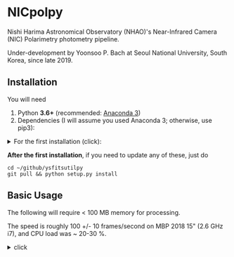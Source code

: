 # NICpolpy
Nishi Harima Astronomical Observatory (NHAO)'s Near-Infrared Camera (NIC) Polarimetry photometry pipeline.

Under-development by Yoonsoo P. Bach at Seoul National University, South Korea, since late 2019.


## Installation
You will need
1. Python **3.6+** (recommended: [Anaconda 3](https://www.anaconda.com/distribution/#download-section))
2. Dependencies (I will assume you used Anaconda 3; otherwise, use pip3):

<details><summary>For the first installation (click):</summary>
<p>
    # On terminal
    conda install -c astropy astroquery photutils ccdproc astroscrappy
    conda install -c openastronomy sep
    cd ~            # whatever directory you want
    mkdir github    # whatever name you want
    git clone https://github.com/ysBach/ysfitsutilpy.git
    cd ysfitsutilpy && python setup.py install && cd ..
    git clone https://github.com/ysBach/ysphotutilpy.git
    cd ysphotutilpy && python setup.py install && cd ..
    git clone https://github.com/ysBach/NICpolpy.git
    cd NICpolpy && python setup.py install && cd ..
</p>
</details>

**After the first installation**, if you need to update any of these, just do
```
cd ~/github/ysfitsutilpy
git pull && python setup.py install
```

## Basic Usage
The following will require < 100 MB memory for processing.

The speed is roughly 100 +/- 10 frames/second on MBP 2018 15" (2.6 GHz i7), and CPU load was ~ 20-30 %.

<details><summary>click</summary>
<p>
```python
from pathlib import Path
import nicpolpy as nic
import ysfitsutilpy as yfu

top = Path("your/folder/path/from_current_pwd_of_python_or_absolute_path_to_it")
cal = Path("calibrated/data/will_be_saved_in_this_folder")
Path.mkdir(cal, exist_ok=True, parents=True)

allfits = list(top.glob("*.fits"))
allfits.sort()
summary = yfu.make_summary(allfits,
                           keywords=nic.USEFUL_KEYS,
                           pandas=True,
                           output=f"{top.name}.csv")
object_name = 'Vesta'
object_mask = summary['OBJECT'].str.lower() == object_name.lower()
obj_fpaths = summary[object_mask]['file'].values

# single image example:
nicimg = nic.NICPolImage(obj_fpaths[0], verbose=True)
nicimg.preproc(do_verti=True,
               verti_fitting_sections=None,
               verti_method='median',
               verti_sigclip_kw=dict(sigma=2, maxiters=5),
               do_fouri=False,
               do_crrej=True,
               verbose=True,
               verbose_crrej=True)
nicimg.find_obj(thresh=3, verbose=True)
nicimg.ellipphot_sep(f_ap=(2, 2), verbose=True)

# multiple image example:
for fpath in obj_fpaths:
    fpath = Path(fpath)
    out = [cal/f"{fpath.stem}_o.fits", cal/f"{fpath.stem}_e.fits"]

    nicimg = nic.NICPolImage(fpath, verbose=False)
    nicimg.preproc(do_fouri=False, verbose_crrej=False, verbose=False)
    nicimg.find_obj(thresh=1, verbose=False)
    nicimg.ellipphot_sep(f_ap=(2, 2), fwhm=(11., 11.), fix_fwhm=False, verbose=False)

    for outpath, ccd in zip(out, [nicimg.ccd_o_proc, nicimg.ccd_e_proc]):
        ccd.write(outpath, overwrite=True)
```
</p>
</details>

I tried my best to put the most detailed log to the FITS header, so please refer to the verbose output as well as FITS header.

Also try ``for k in list(vars(nicimg).keys()): print(k)`` to see what you can put to the ``xxxx`` part of ``nicimg.xxxx`` (attribute). All the preprocessing intermediate results are stored.

## Note
Some data from NHAO NIC is in 32-bit format, using twice the storage than required. You may use the following snippet to **convert those into 16-bit** without losing any dynamic range.

​```python
from pathlib import Path
import numpy as np
from astropy.io import fits
import ysfitsutilpy as yfu
import nicpolpy as nic

top = Path("folder/where/your_data_is_stored")
out = Path("output/path")
allfits = list(top.glob("**/*.fits"))
# allfits = (top/"4_Vesta_20191218_NHAO_NIC/").glob('*.fits')

for fpath in allfits:
    # select only raw data
    if ".pcr." in str(fpath):
        continue
    ccd_32bit = yfu.load_ccd(fpath)
    ccd_16bit = ccd_32bit.copy()
    ccd_16bit = yfu.CCDData_astype(ccd_16bit, dtype='int16')
    outpath = out/f"{fpath.name}"
    # Or you can tune like this:
    # outname = (f"{fpath.stem}"
    #            + f"_{ccd_16bit.header['OBJECT']}"
    #            + f"_{ccd_16bit.header['EXPTIME']:.1f}.fits")
    # try:
    #     counter = fpath.stem.split('_')[1]
    # except IndexError:
    #     counter = None
    # ccd_16bit.header['COUNTER'] = (counter, "Image counter of the day, 1-indexing")
    # outpath = Path(*fpath.parts[6:-1])/outname
    # try:
    #     ccd_16bit.header["MJD-STR"] = float(ccd_16bit.header["MJD-STR"])
    #     ccd_16bit.header["MJD-END"] = float(ccd_16bit.header["MJD-END"])
    # except KeyError:
    #     pass
    try:
        ccd_16bit.write(outpath, overwrite=True)
    except FileNotFoundError:
        outpath.parent.mkdir(parents=True)
        ccd_16bit.write(outpath, overwrite=True)
```